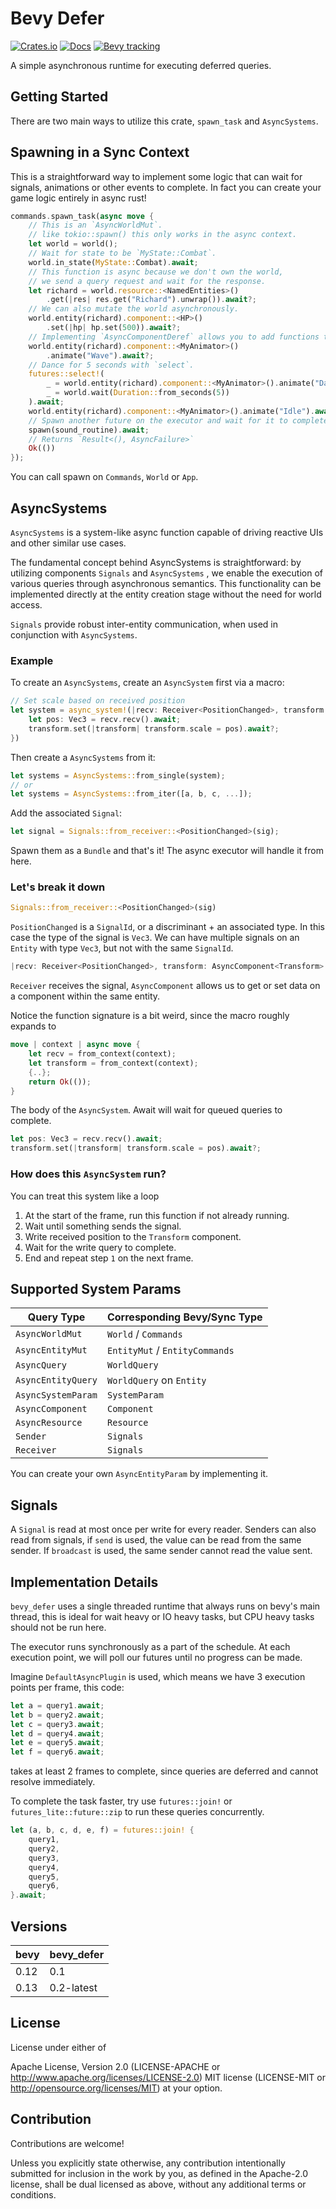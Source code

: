 # Bevy Defer

[![Crates.io](https://img.shields.io/crates/v/bevy_defer.svg)](https://crates.io/crates/bevy_defer)
[![Docs](https://docs.rs/bevy_defer/badge.svg)](https://docs.rs/bevy_defer/latest/bevy_defer/)
[![Bevy tracking](https://img.shields.io/badge/Bevy%20tracking-released%20version-lightblue)](https://bevyengine.org/learn/book/plugin-development/)

A simple asynchronous runtime for executing deferred queries.

## Getting Started

There are two main ways to utilize this crate, `spawn_task` and `AsyncSystems`.

## Spawning in a Sync Context

This is a straightforward way to implement some logic that can wait
for signals, animations or other events to complete.
In fact you can create your game logic
entirely in async rust!

```rust
commands.spawn_task(async move {
    // This is an `AsyncWorldMut`.
    // like tokio::spawn() this only works in the async context.
    let world = world();
    // Wait for state to be `MyState::Combat`.
    world.in_state(MyState::Combat).await;
    // This function is async because we don't own the world,
    // we send a query request and wait for the response.
    let richard = world.resource::<NamedEntities>()
        .get(|res| res.get("Richard").unwrap()).await?;
    // We can also mutate the world asynchronously.
    world.entity(richard).component::<HP>()
        .set(|hp| hp.set(500)).await?;
    // Implementing `AsyncComponentDeref` allows you to add functions to `AsyncComponent`.
    world.entity(richard).component::<MyAnimator>()
        .animate("Wave").await?;
    // Dance for 5 seconds with `select`.
    futures::select!(
        _ = world.entity(richard).component::<MyAnimator>().animate("Dance"),
        _ = world.wait(Duration::from_seconds(5))
    ).await;
    world.entity(richard).component::<MyAnimator>().animate("Idle").await;
    // Spawn another future on the executor and wait for it to complete
    spawn(sound_routine).await;
    // Returns `Result<(), AsyncFailure>`
    Ok(())
});
```

You can call spawn on `Commands`, `World` or `App`.

## AsyncSystems

`AsyncSystems` is a system-like async function capable of driving reactive UIs and other similar use cases.

The fundamental concept behind AsyncSystems is straightforward: by utilizing components `Signals` and `AsyncSystems` , we enable the execution of various queries through asynchronous semantics. This functionality can be implemented directly at the entity creation stage without the need for world access.

`Signals` provide robust inter-entity communication, when used in conjunction with `AsyncSystems`.

### Example

To create an `AsyncSystems`, create an `AsyncSystem` first via a macro:

```rust
// Set scale based on received position
let system = async_system!(|recv: Receiver<PositionChanged>, transform: Ac<Transform>|{
    let pos: Vec3 = recv.recv().await;
    transform.set(|transform| transform.scale = pos).await?;
})
```

Then create a `AsyncSystems` from it:

```rust
let systems = AsyncSystems::from_single(system);
// or
let systems = AsyncSystems::from_iter([a, b, c, ...]);
```

Add the associated `Signal`:

```rust
let signal = Signals::from_receiver::<PositionChanged>(sig);
```

Spawn them as a `Bundle` and that's it! The async executor will
handle it from here.

### Let's break it down

```rust
Signals::from_receiver::<PositionChanged>(sig)
```

`PositionChanged` is a `SignalId`, or a discriminant + an associated type.
In this case the type of the signal is `Vec3`. We can have multiple signals
on an `Entity` with type `Vec3`, but not with the same `SignalId`.

```rust
|recv: Receiver<PositionChanged>, transform: AsyncComponent<Transform>| { .. }
```

`Receiver` receives the signal, `AsyncComponent` allows us to get or set data
on a component within the same entity.

Notice the function signature is a bit weird, since the macro roughly expands to

```rust
move | context | async move { 
    let recv = from_context(context);
    let transform = from_context(context);
    {..}; 
    return Ok(()); 
}
```

The body of the `AsyncSystem`. Await will wait for queued queries to complete.

```rust
let pos: Vec3 = recv.recv().await;
transform.set(|transform| transform.scale = pos).await?;
```

### How does this `AsyncSystem` run?

You can treat this system like a loop

1. At the start of the frame, run this function if not already running.
2. Wait until something sends the signal.
3. Write received position to the `Transform` component.
4. Wait for the write query to complete.
5. End and repeat step `1` on the next frame.

## Supported System Params

| Query Type | Corresponding Bevy/Sync Type |
| ---- | ----- |
| `AsyncWorldMut` | `World` / `Commands` |
| `AsyncEntityMut` | `EntityMut` / `EntityCommands` |
| `AsyncQuery` | `WorldQuery` |
| `AsyncEntityQuery` | `WorldQuery` on `Entity` |
| `AsyncSystemParam` | `SystemParam` |
| `AsyncComponent` | `Component` |
| `AsyncResource` | `Resource` |
| `Sender` | `Signals` |
| `Receiver` | `Signals` |

You can create your own `AsyncEntityParam` by implementing it.

## Signals

A `Signal` is read at most once per write for every reader.
Senders can also read from signals, if `send` is used,
the value can be read from the same sender. If `broadcast` is used,
the same sender cannot read the value sent.

## Implementation Details

`bevy_defer` uses a single threaded runtime that always runs on bevy's main thread,
this is ideal for wait heavy or IO heavy tasks, but CPU heavy tasks should not be run here.

The executor runs synchronously as a part of the schedule.
At each execution point, we will poll our futures until no progress can be made.

Imagine `DefaultAsyncPlugin` is used, which means we have 3 execution points per frame, this code:

```rust
let a = query1.await;
let b = query2.await;
let c = query3.await;
let d = query4.await;
let e = query5.await;
let f = query6.await;
```

takes at least 2 frames to complete, since queries are deferred and cannot resolve immediately.

To complete the task faster, try use `futures::join!` or `futures_lite::future::zip` to
run these queries concurrently.

```rust
let (a, b, c, d, e, f) = futures::join! {
    query1, 
    query2,
    query3,
    query4,
    query5,
    query6,
}.await;
```

## Versions

| bevy | bevy_defer         |
|------|--------------------|
| 0.12 | 0.1                |
| 0.13 | 0.2-latest         |

## License

License under either of

Apache License, Version 2.0 (LICENSE-APACHE or <http://www.apache.org/licenses/LICENSE-2.0>)
MIT license (LICENSE-MIT or <http://opensource.org/licenses/MIT>)
at your option.

## Contribution

Contributions are welcome!

Unless you explicitly state otherwise, any contribution intentionally submitted for inclusion in the work by you, as defined in the Apache-2.0 license, shall be dual licensed as above, without any additional terms or conditions.
